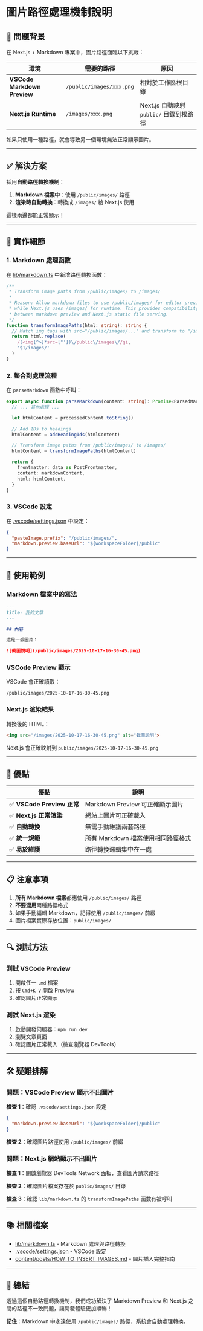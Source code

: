 # 圖片路徑處理機制說明

## 🎯 問題背景

在 Next.js + Markdown 專案中，圖片路徑面臨以下挑戰：

| 環境 | 需要的路徑 | 原因 |
|------|-----------|------|
| **VSCode Markdown Preview** | `/public/images/xxx.png` | 相對於工作區根目錄 |
| **Next.js Runtime** | `/images/xxx.png` | Next.js 自動映射 `public/` 目錄到根路徑 |

如果只使用一種路徑，就會導致另一個環境無法正常顯示圖片。

---

## ✅ 解決方案

採用**自動路徑轉換機制**：

1. **Markdown 檔案中**：使用 `/public/images/` 路徑
2. **渲染時自動轉換**：轉換成 `/images/` 給 Next.js 使用

這樣兩邊都能正常顯示！

---

## 🔧 實作細節

### 1. Markdown 處理函數

在 [lib/markdown.ts](./markdown.ts) 中新增路徑轉換函數：

```typescript
/**
 * Transform image paths from /public/images/ to /images/
 *
 * Reason: Allow markdown files to use /public/images/ for editor preview,
 * while Next.js uses /images/ for runtime. This provides compatibility
 * between markdown preview and Next.js static file serving.
 */
function transformImagePaths(html: string): string {
  // Match img tags with src="/public/images/..." and transform to "/images/..."
  return html.replace(
    /(<img[^>]*src=["'])\/public\/images\//gi,
    '$1/images/'
  )
}
```

### 2. 整合到處理流程

在 `parseMarkdown` 函數中呼叫：

```typescript
export async function parseMarkdown(content: string): Promise<ParsedMarkdown> {
  // ... 其他處理 ...

  let htmlContent = processedContent.toString()

  // Add IDs to headings
  htmlContent = addHeadingIds(htmlContent)

  // Transform image paths from /public/images/ to /images/
  htmlContent = transformImagePaths(htmlContent)

  return {
    frontmatter: data as PostFrontmatter,
    content: markdownContent,
    html: htmlContent,
  }
}
```

### 3. VSCode 設定

在 [.vscode/settings.json](../.vscode/settings.json) 中設定：

```json
{
  "pasteImage.prefix": "/public/images/",
  "markdown.preview.baseUrl": "${workspaceFolder}/public"
}
```

---

## 📝 使用範例

### Markdown 檔案中的寫法

```markdown
---
title: 我的文章
---

## 內容

這是一張圖片：

![截圖說明](/public/images/2025-10-17-16-30-45.png)
```

### VSCode Preview 顯示

VSCode 會正確讀取：
```
/public/images/2025-10-17-16-30-45.png
```

### Next.js 渲染結果

轉換後的 HTML：
```html
<img src="/images/2025-10-17-16-30-45.png" alt="截圖說明">
```

Next.js 會正確映射到 `public/images/2025-10-17-16-30-45.png`

---

## 🎯 優點

| 優點 | 說明 |
|------|------|
| ✅ **VSCode Preview 正常** | Markdown Preview 可正確顯示圖片 |
| ✅ **Next.js 正常渲染** | 網站上圖片可正確載入 |
| ✅ **自動轉換** | 無需手動維護兩套路徑 |
| ✅ **統一規範** | 所有 Markdown 檔案使用相同路徑格式 |
| ✅ **易於維護** | 路徑轉換邏輯集中在一處 |

---

## 📋 注意事項

1. **所有 Markdown 檔案**都應使用 `/public/images/` 路徑
2. **不要混用**兩種路徑格式
3. 如果手動編輯 Markdown，記得使用 `/public/images/` 前綴
4. 圖片檔案實際存放位置：`public/images/`

---

## 🔍 測試方法

### 測試 VSCode Preview

1. 開啟任一 `.md` 檔案
2. 按 `Cmd+K V` 開啟 Preview
3. 確認圖片正常顯示

### 測試 Next.js 渲染

1. 啟動開發伺服器：`npm run dev`
2. 瀏覽文章頁面
3. 確認圖片正常載入（檢查瀏覽器 DevTools）

---

## 🛠️ 疑難排解

### 問題：VSCode Preview 顯示不出圖片

**檢查 1**：確認 `.vscode/settings.json` 設定
```json
{
  "markdown.preview.baseUrl": "${workspaceFolder}/public"
}
```

**檢查 2**：確認圖片路徑使用 `/public/images/` 前綴

### 問題：Next.js 網站顯示不出圖片

**檢查 1**：開啟瀏覽器 DevTools Network 面板，查看圖片請求路徑

**檢查 2**：確認圖片檔案存在於 `public/images/` 目錄

**檢查 3**：確認 `lib/markdown.ts` 的 `transformImagePaths` 函數有被呼叫

---

## 📚 相關檔案

- [lib/markdown.ts](./markdown.ts) - Markdown 處理與路徑轉換
- [.vscode/settings.json](../.vscode/settings.json) - VSCode 設定
- [content/posts/HOW_TO_INSERT_IMAGES.md](../content/posts/HOW_TO_INSERT_IMAGES.md) - 圖片插入完整指南

---

## 🎉 總結

透過這個自動路徑轉換機制，我們成功解決了 Markdown Preview 和 Next.js 之間的路徑不一致問題，讓開發體驗更加順暢！

**記住**：Markdown 中永遠使用 `/public/images/` 路徑，系統會自動處理轉換。
